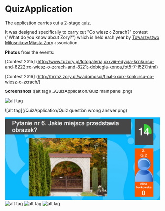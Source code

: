 # QuizApplication

The application carries out a 2-stage quiz. 

It was designed specifically to carry out "Co wiesz o Zorach?" contest ("What do you know about Zory?") which is held each year by [Towarzystwo Milosnikow Miasta Zory](http://tmmz.zory.pl/) association.  

**Photos** from the events:

[Contest 2015] (http://www.tuzory.pl/fotogaleria,xxxviii-edycja-konkursu-and-8222;co-wiesz-o-zorach-and-8221;-dobiegla-konca,fot5-7-1527.html)

[Contest 2016] (http://tmmz.zory.pl/wiadomosci/final-xxxix-konkursu-co-wiesz-o-zorach/)

**Screenshots**
![alt tag](../QuizApplication/Quiz main panel.png)

![alt tag]()

![alt tag](/QuizApplication/Quiz question wrong answer.png)

![alt tag](https://github.com/marta-krzyk-dev/QuizApplication/blob/master/Quiz%20question.png?raw=true)
![alt tag]()
![alt tag]()
![alt tag]()

